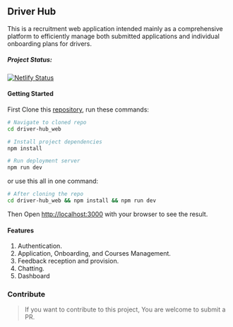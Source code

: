 ## Driver Hub

This is a recruitment web application intended mainly as a comprehensive platform to efficiently manage both submitted applications and individual onboarding plans for drivers.

##### Project Status:

[![Netlify Status](https://api.netlify.com/api/v1/badges/bf035d38-e671-489d-8e86-4314d37cab0e/deploy-status)](https://app.netlify.com/sites/driverhub/deploys)

#### Getting Started

First Clone this [repository](https://github.com/irfiacre/driver-hub_web.git), run these commands:

```bash
# Navigate to cloned repo
cd driver-hub_web

# Install project dependencies
npm install

# Run deployment server
npm run dev
```

or use this all in one command:

```bash
# After cloning the repo
cd driver-hub_web && npm install && npm run dev
```

Then Open [http://localhost:3000](http://localhost:3000) with your browser to see the result.


#### Features

1. Authentication.
2. Application, Onboarding, and Courses Management.
3. Feedback reception and provision.
4. Chatting.
5. Dashboard

### Contribute

> If you want to contribute to this project, You are welcome to submit a PR.
